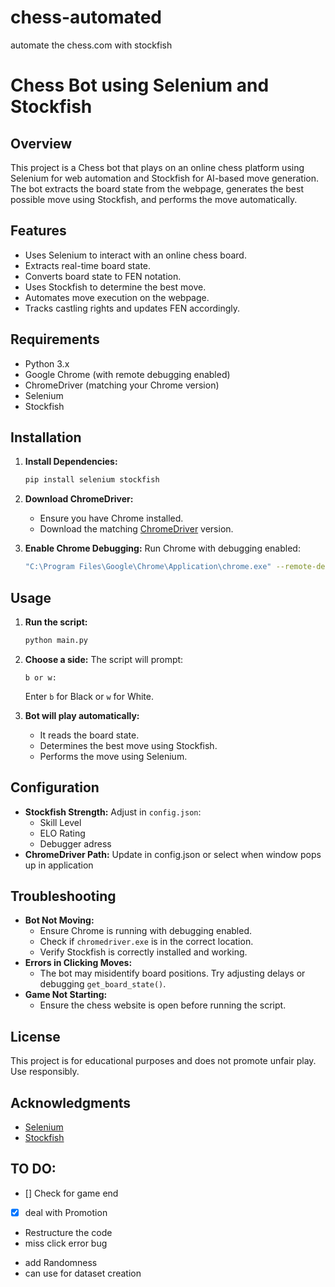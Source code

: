 # chess-automated
 automate the chess.com with stockfish

# Chess Bot using Selenium and Stockfish

## Overview
This project is a Chess bot that plays on an online chess platform using Selenium for web automation and Stockfish for AI-based move generation. The bot extracts the board state from the webpage, generates the best possible move using Stockfish, and performs the move automatically.

## Features
- Uses Selenium to interact with an online chess board.
- Extracts real-time board state.
- Converts board state to FEN notation.
- Uses Stockfish to determine the best move.
- Automates move execution on the webpage.
- Tracks castling rights and updates FEN accordingly.

## Requirements
- Python 3.x
- Google Chrome (with remote debugging enabled)
- ChromeDriver (matching your Chrome version)
- Selenium
- Stockfish

## Installation
1. **Install Dependencies:**
   ```sh
   pip install selenium stockfish
   ```
2. **Download ChromeDriver:**
   - Ensure you have Chrome installed.
   - Download the matching [ChromeDriver](https://sites.google.com/chromium.org/driver/) version.

3. **Enable Chrome Debugging:**
   Run Chrome with debugging enabled:
   ```sh
   "C:\Program Files\Google\Chrome\Application\chrome.exe" --remote-debugging-port=9223 --user-data-dir="C:\Users\[YOURUSERNAME]\AppData\Local\Google\Chrome\User Data"
   ```

## Usage
1. **Run the script:**
   ```sh
   python main.py
   ```
2. **Choose a side:**
   The script will prompt:
   ```
   b or w:
   ```
   Enter `b` for Black or `w` for White.

3. **Bot will play automatically:**
   - It reads the board state.
   - Determines the best move using Stockfish.
   - Performs the move using Selenium.

## Configuration
- **Stockfish Strength:** Adjust in `config.json`:
  - Skill Level
  - ELO Rating
  - Debugger adress
- **ChromeDriver Path:** Update in config.json or select when window pops up in application


## Troubleshooting
- **Bot Not Moving:**
  - Ensure Chrome is running with debugging enabled.
  - Check if `chromedriver.exe` is in the correct location.
  - Verify Stockfish is correctly installed and working.
- **Errors in Clicking Moves:**
  - The bot may misidentify board positions. Try adjusting delays or debugging `get_board_state()`.
- **Game Not Starting:**
  - Ensure the chess website is open before running the script.

## License
This project is for educational purposes and does not promote unfair play. Use responsibly.

## Acknowledgments
- [Selenium](https://www.selenium.dev/)
- [Stockfish](https://stockfishchess.org/)

## TO DO:
- [] Check for game end
- [x] deal with Promotion
+ Restructure the code
+ miss click error bug
- add Randomness
- can use for dataset creation

